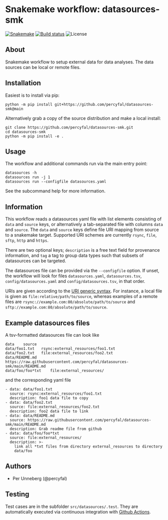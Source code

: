 # Snakemake workflow: datasources-smk

[![Snakemake](https://img.shields.io/badge/snakemake-≥5.7.0-brightgreen.svg)](https://snakemake.bitbucket.io)
[![Build status](https://github.com/percyfal/datasources-smk/workflows/Tests/badge.svg?branch=main)](https://github.com/percyfal/datasources-smk/actions?query=workflow%3ATests) ![License](https://img.shields.io/badge/license-MIT-blue.svg)

## About

Snakemake workflow to setup external data for data analyses. The data
sources can be local or remote files.

## Installation

Easiest is to install via pip:

	python -m pip install git+https://github.com/percyfal/datasources-smk@main
	
Alternatively grab a copy of the source distribution and make a local
install:

	git clone https://github.com/percyfal/datasources-smk.git
	cd datasources-smk
	python -m pip install -e .

## Usage 

The workflow and additional commands run via the main entry point:

	datasources -h
	datasources run -j 1
	datasources run --configfile datasources.yaml

See the subcommand help for more information.


## Information

This workflow reads a datasources yaml file with list elements
consisting of `data` and `source` keys, or alternatively a
tab-separated file with columns `data` and `source`. The `data` and
`source` keys define file URI mapping from source to a snakemake
target. Supported URI schemes are currently `rsync`, `file`, `sftp`,
`http` and `https`. 

There are two optional keys; `description` is a free text field for
provenance information, and `tag` a tag to group data types such that
subsets of datasources can be targeted.


The datasources file can be provided via the `--configfile` option. If
unset, the workflow will look for files `datasources.yaml`,
`datasources.tsv`, `config/datasources.yaml` and
`config/datasources.tsv`, in that order.

URIs are given according to the [URI generic
syntax](https://en.wikipedia.org/wiki/Uniform_Resource_Identifier#Syntax).
For instance, a local file is given as `file:relative/path/to/source`,
whereas examples of a remote files are
`rsync://example.com:80/absolute/path/to/source` and
`sftp://example.com:80/absolute/path/to/source`.

## Example datasources files

A tsv-formatted datasources file can look like

	data	source
	data/foo1.txt	rsync:external_resources/foo1.txt
	data/foo2.txt	file:external_resources/foo2.txt
	data/README.md	https://raw.githubusercontent.com/percyfal/datasources-smk/main/README.md
	data/foo/foo*txt	file:external_resources/

and the corresponding yaml file

	- data: data/foo1.txt
	  source: rsync:external_resources/foo1.txt
	  description: foo1 data file to copy
	- data: data/foo2.txt
	  source: file:external_resources/foo2.txt
	  description: foo2 data file to link
	- data: data/README.md
	  source: https://raw.githubusercontent.com/percyfal/datasources-smk/main/README.md
	  description: Grab readme file from github
	- data: data/foo/foo*txt
	  source: file:external_resources/
	  description: >- 
	    link all *txt files from directory external_resources to directory
		data/foo


## Authors

* Per Unneberg (@percyfal)

## Testing

Test cases are in the subfolder `src/datasources/.test`. They are automatically
executed via continuous integration with [Github
Actions](https://github.com/features/actions).

